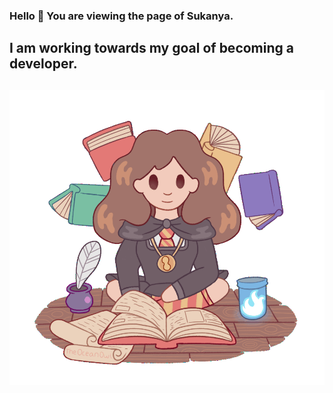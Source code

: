 ### Hello 👋 You are viewing the page of Sukanya.

## I am working towards my goal of becoming a developer.
## ![](hermoine_reading.gif)
